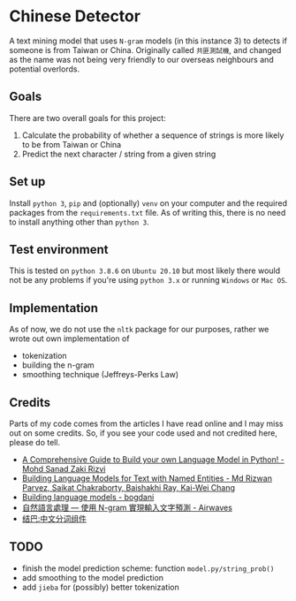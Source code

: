 # Chinese Detector

A text mining model that uses `N-gram` models (in this instance 3) to detects if someone is from Taiwan or China. Originally called `共匪測試機`, and changed as the name was not being very friendly to our overseas neighbours and potential overlords.

## Goals

There are two overall goals for this project:

1. Calculate the probability of whether a sequence of strings is more likely to be from Taiwan or China
2. Predict the next character / string from a given string

## Set up 

Install `python 3`, `pip` and (optionally) `venv` on your computer and the required packages from the `requirements.txt` file. As of writing this, there is no need to install anything other than `python 3`.

## Test environment

This is tested on `python 3.8.6` on `Ubuntu 20.10` but most likely there would not be any problems if you're using `python 3.x` or running `Windows` or `Mac OS`.

## Implementation

As of now, we do not use the `nltk` package for our purposes, rather we wrote out own implementation of 

- tokenization
- building the n-gram 
- smoothing technique (Jeffreys-Perks Law)

## Credits

Parts of my code comes from the articles I have read online and I may miss out on some credits. So, if you see your code used and not credited here, please do tell.

- [A Comprehensive Guide to Build your own Language Model in Python! - Mohd Sanad Zaki Rizvi](https://medium.com/analytics-vidhya/a-comprehensive-guide-to-build-your-own-language-model-in-python-5141b3917d6d)
- [Building Language Models for Text with Named Entities - Md Rizwan Parvez, Saikat Chakraborty, Baishakhi Ray, Kai-Wei Chang](https://arxiv.org/abs/1805.04836)
- [Building language models - bogdani](https://nlpforhackers.io/language-models/)
- [自然語言處理 — 使用 N-gram 實現輸入文字預測 - Airwaves](https://medium.com/%E6%89%8B%E5%AF%AB%E7%AD%86%E8%A8%98/%E8%87%AA%E7%84%B6%E8%AA%9E%E8%A8%80%E8%99%95%E7%90%86-%E4%BD%BF%E7%94%A8-n-gram-%E5%AF%A6%E7%8F%BE%E8%BC%B8%E5%85%A5%E6%96%87%E5%AD%97%E9%A0%90%E6%B8%AC-10ac622aab7a)
- [结巴:中文分词组件](https://github.com/fxsjy/jieba)

## TODO

- finish the model prediction scheme: function `model.py/string_prob()`
- add smoothing to the model prediction
- add `jieba` for (possibly) better tokenization